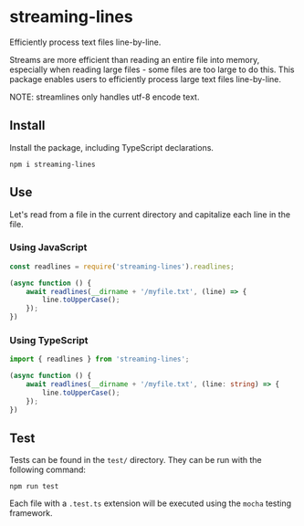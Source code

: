 streaming-lines
===============
Efficiently process text files line-by-line.

Streams are more efficient than reading an entire file into memory, 
especially when reading large files - some files are too large to do
this. This package enables users to efficiently process large text
files line-by-line.

NOTE: streamlines only handles utf-8 encode text.

Install
-------
Install the package, including TypeScript declarations.

```
npm i streaming-lines
```

Use
---
Let's read from a file in the current directory and capitalize each
line in the file.

### Using JavaScript
```javascript
const readlines = require('streaming-lines').readlines;

(async function () {
    await readlines(__dirname + '/myfile.txt', (line) => {
        line.toUpperCase();
    });
})
```

### Using TypeScript
```typescript
import { readlines } from 'streaming-lines';

(async function () {
    await readlines(__dirname + '/myfile.txt', (line: string) => {
        line.toUpperCase();
    });
})
```

Test
----
Tests can be found in the `test/` directory. They can be run with the
following command:

```
npm run test
```

Each file with a `.test.ts` extension will be executed using the
`mocha` testing framework.
